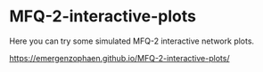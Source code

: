 # MFQ-2-interactive-plots
Here you can try some simulated MFQ-2 interactive network plots.

https://emergenzophaen.github.io/MFQ-2-interactive-plots/
